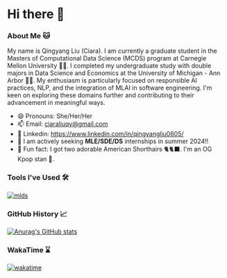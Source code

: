 # Hi there 👋

<!--
**Qingyang-Liu47/Qingyang-Liu47** is a ✨ _special_ ✨ repository because its `README.md` (this file) appears on your GitHub profile.

Here are some ideas to get you started:

- 🔭 I’m currently working on ...
- 🌱 I’m currently learning ...
- 👯 I’m looking to collaborate on ...
- 🤔 I’m looking for help with ...
- 💬 Ask me about ...
- 📫 How to reach me: ...
- 😄 Pronouns: ...
- ⚡ Fun fact: ...
-->

### About Me 🐱

My name is Qingyang Liu (Ciara). I am currently a graduate student in the Masters of Computational Data Science (MCDS) program at Carnegie Mellon University 🐕‍🦺. I completed my undergraduate study with double majors in Data Science and Economics at the University of Michigan - Ann Arbor 💙💛. My enthusiasm is particularly focused on responsible AI practices, NLP, and the integration of MLAI in software engineering. I'm keen on exploring these domains further and contributing to their advancement in meaningful ways.

- 😄 Pronouns: She/Her/Her
- 📫 Email: ciaraliuqy@gmail.com
- 💬 Linkedin: https://www.linkedin.com/in/qingyangliu0605/
- 💼 I am actively seeking **MLE/SDE/DS** internships in summer 2024!!
- 🔮 Fun fact: I got two adorable American Shorthairs 🐈🐈‍⬛. I'm an OG Kpop stan 👯.

### Tools I've Used 🛠️
[![mlds](https://skillicons.dev/icons?i=py,cpp,c,javascript,r,mysql,postgresql,git,pytorch,tensorflow,aws,azure,mongodb,html,css,react,nodejs,flask,latex,vscode&perline=20&theme=light)](https://skillicons.dev)

### GitHub History 📈
[![Anurag's GitHub stats](https://github-readme-stats.vercel.app/api?username=qingyangliu0065&show_icons=true&theme=light&icon_color=67b21f)](https://github.com/anuraghazra/github-readme-stats)

### WakaTime ⌛️

[![wakatime](https://wakatime.com/badge/user/018cb28f-c6c5-47b6-a8b5-7b343b8dada3.svg)](https://wakatime.com/@018cb28f-c6c5-47b6-a8b5-7b343b8dada3)

<!--START_SECTION:waka-->
<!--END_SECTION:waka-->
